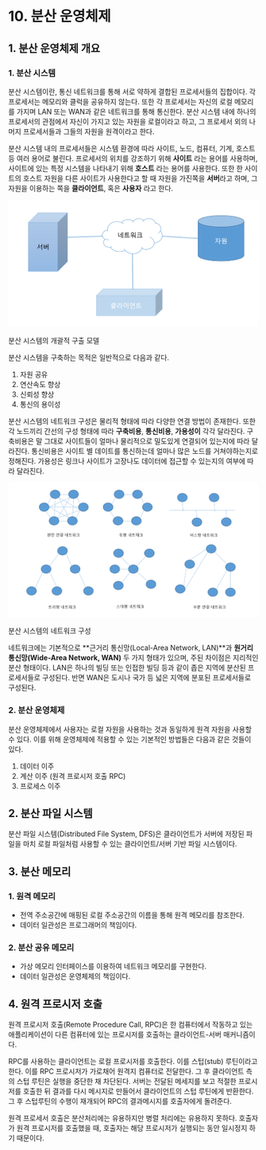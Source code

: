 # 10. 분산 운영체제

## 1. 분산 운영체제 개요

### 1. 분산 시스템

분산 시스템이란, 통신 네트워크를 통해 서로 약하게 결합된 프로세서들의 집합이다. 각 프로세서는 메모리와 클럭을 공유하지 않는다. 또한 각 프로세서는 자신의 로컬 메모리를 가지며 LAN 또는 WAN과 같은 네트워크를 통해 통신한다. 분산 시스템 내에 하나의 프로세서의 관점에서 자신이 가지고 있는 자원을 로컬이라고 하고, 그 프로세서 외의 나머지 프로세서들과 그들의 자원을 원격이라고 한다.

분산 시스템 내의 프로세서들은 시스템 환경에 따라 사이트, 노드, 컴퓨터, 기계, 호스트 등 여러 용어로 불린다. 프로세서의 위치를 강조하기 위해 **사이트** 라는 용어를 사용하며, 사이트에 있는 특정 시스템을 나타내기 위해 **호스트** 라는 용어를 사용한다. 또한 한 사이트의 호스트 자원을 다른 사이트가 사용한다고 할 때 자원을 가진쪽을 **서버**라고 하며, 그 자원을 이용하는 쪽을 **클라이언트**, 혹은 **사용자** 라고 한다.

![분산 시스템의 개괄적 구출 모델](./Untitled.png)

분산 시스템의 개괄적 구출 모델

분산 시스템을 구축하는 목적은 일반적으로 다음과 같다.

1. 자원 공유
2. 연산속도 향상
3. 신뢰성 향상
4. 통신의 용이성

분산 시스템의 네트워크 구성은 물리적 형태에 따라 다양한 연결 방법이 존재한다.  또한 각 노드끼리 간선의 구성 형태에 따라 **구축비용**, **통신비용**, **가용성이** 각각 달라진다. 구축비용은 말 그대로 사이트들이 얼마나 물리적으로 밀도있게 연결되어 있는지에 따라 달라진다. 통신비용은 사이트 별 데이트를 통신하는데 얼마나 많은 노드를 거쳐야하는지로 정해진다. 가용성은 링크나 사이트가 고장나도 데이터에 접근할 수 있는지의 여부에 따라 달라진다.

![분산 시스템의 네트워크 구성](./Untitled%201.png)

분산 시스템의 네트워크 구성

네트워크에는 기본적으로 **근거리 통신망(Local-Area Network, LAN)**과 **원거리 통신망(Wide-Area Network, WAN)** 두 가지 형태가 있으며, 주된 차이점은 지리적인 분산 형태이다. LAN은 하나의 빌딩 또는 인접한 빌딩 등과 같이 좁은 지역에 분산된 프로세서들로 구성된다. 반면 WAN은 도시나 국가 등 넓은 지역에 분포된 프로세서들로 구성된다.

### 2. 분산 운영체제

분산 운영체제에서 사용자는 로컬 자원을 사용하는 것과 동일하게 원격 자원을 사용할 수 있다. 이를 위해 운영체제에 적용할 수 있는 기본적인 방법들은 다음과 같은 것들이 있다.

1. 데이터 이주
2. 계산 이주 (원격 프로시저 호출 RPC)
3. 프로세스 이주

## 2. 분산 파일 시스템

분산 파일 시스템(Distributed File System, DFS)은 클라이언트가 서버에 저장된 파일을 마치 로컬 파일처럼 사용할 수 있는 클라이언트/서버 기반 파일 시스템이다.

## 3. 분산 메모리

### 1. 원격 메모리

- 전역 주소공간에 매핑된 로컬 주소공간의 이름을 통해 원격 메모리를 참조한다.
- 데이터 일관성은 프로그래머의 책임이다.

### 2. 분산 공유 메모리

- 가상 메모리 인터페이스를 이용하여 네트워크 메모리를 구현한다.
- 데이터 일관성은 운영체제의 책임이다.

## 4. 원격 프로시저 호출

원격 프로시저 호출(Remote Procedure Call, RPC)은 한 컴퓨터에서 작동하고 있는 애플리케이션이 다른 컴퓨터에 있는 프로시저를 호출하는 클라이언트-서버 매커니즘이다.

RPC를 사용하는 클라이언트는 로컬 프로시저를 호출한다. 이를 스텁(stub) 루틴이라고 한다. 이를 RPC 프로시저가 가로채어 원격지 컴퓨터로 전달한다. 그 후 클라이언트 측의 스텁 루틴은 실행을 중단한 채 차단된다.  서버는 전달된 메세지를 보고 적절한 프로시저를 호출한 뒤 결과를 다시 메시지로 만들어서 클라이언트의 스텁 루틴에게 반환한다. 그 후 스텁루틴의 수행이 재개되어 RPC의 결과메시지를 호출자에게 돌려준다.

원격 프로세서 호출은 분산처리에는 유용하지만 병렬 처리에는 유용하지 못하다. 호출자가 원격 프로시저를 호출했을 때, 호출자는 해당 프로시저가 실행되는 동안 일시정지 하기 때문이다.